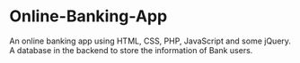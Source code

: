 # Online-Banking-App
An online banking app using HTML, CSS, PHP, JavaScript and some jQuery. A database in the backend to store the information of Bank users.
